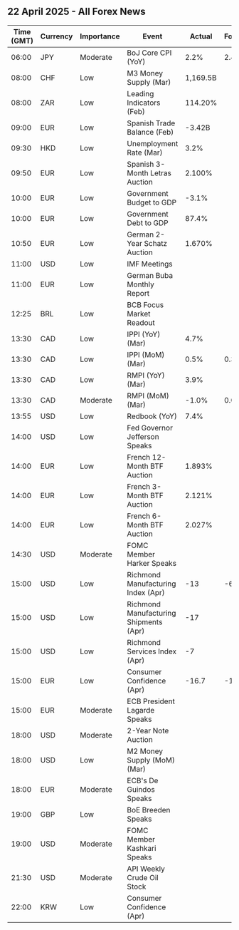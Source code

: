 ## 22 April 2025 - All Forex News

| Time (GMT) | Currency | Importance | Event | Actual | Forecast | Previous |
|------|----------|------------|-------|--------|----------|----------|
| 06:00 | JPY | Moderate | BoJ Core CPI (YoY) | 2.2% | 2.4% | 2.2% |
| 08:00 | CHF | Low | M3 Money Supply (Mar) | 1,169.5B |  | 1,160.2B |
| 08:00 | ZAR | Low | Leading Indicators (Feb) | 114.20% |  | 114.43% |
| 09:00 | EUR | Low | Spanish Trade Balance (Feb) | -3.42B |  | -6.19B |
| 09:30 | HKD | Low | Unemployment Rate (Mar) | 3.2% |  | 3.2% |
| 09:50 | EUR | Low | Spanish 3-Month Letras Auction | 2.100% |  | 2.359% |
| 10:00 | EUR | Low | Government Budget to GDP | -3.1% |  | -3.5% |
| 10:00 | EUR | Low | Government Debt to GDP | 87.4% |  | 87.3% |
| 10:50 | EUR | Low | German 2-Year Schatz Auction | 1.670% |  | 2.010% |
| 11:00 | USD | Low | IMF Meetings |  |  |  |
| 11:00 | EUR | Low | German Buba Monthly Report |  |  |  |
| 12:25 | BRL | Low | BCB Focus Market Readout |  |  |  |
| 13:30 | CAD | Low | IPPI (YoY) (Mar) | 4.7% |  | 5.1% |
| 13:30 | CAD | Low | IPPI (MoM) (Mar) | 0.5% | 0.3% | 0.6% |
| 13:30 | CAD | Low | RMPI (YoY) (Mar) | 3.9% |  | 9.2% |
| 13:30 | CAD | Moderate | RMPI (MoM) (Mar) | -1.0% | 0.0% | 0.3% |
| 13:55 | USD | Low | Redbook (YoY) | 7.4% |  | 6.6% |
| 14:00 | USD | Low | Fed Governor Jefferson Speaks |  |  |  |
| 14:00 | EUR | Low | French 12-Month BTF Auction | 1.893% |  | 2.013% |
| 14:00 | EUR | Low | French 3-Month BTF Auction | 2.121% |  | 2.192% |
| 14:00 | EUR | Low | French 6-Month BTF Auction | 2.027% |  | 2.101% |
| 14:30 | USD | Moderate | FOMC Member Harker Speaks |  |  |  |
| 15:00 | USD | Low | Richmond Manufacturing Index (Apr) | -13 | -6 | -4 |
| 15:00 | USD | Low | Richmond Manufacturing Shipments (Apr) | -17 |  | -7 |
| 15:00 | USD | Low | Richmond Services Index (Apr) | -7 |  | -4 |
| 15:00 | EUR | Low | Consumer Confidence (Apr) | -16.7 | -15.0 | -14.5 |
| 15:00 | EUR | Moderate | ECB President Lagarde Speaks |  |  |  |
| 18:00 | USD | Moderate | 2-Year Note Auction |  |  | 3.984% |
| 18:00 | USD | Low | M2 Money Supply (MoM) (Mar) |  |  | 21.67T |
| 18:00 | EUR | Moderate | ECB's De Guindos Speaks |  |  |  |
| 19:00 | GBP | Low | BoE Breeden Speaks |  |  |  |
| 19:00 | USD | Moderate | FOMC Member Kashkari Speaks |  |  |  |
| 21:30 | USD | Moderate | API Weekly Crude Oil Stock |  |  | 2.400M |
| 22:00 | KRW | Low | Consumer Confidence (Apr) |  |  | 93.4 |
